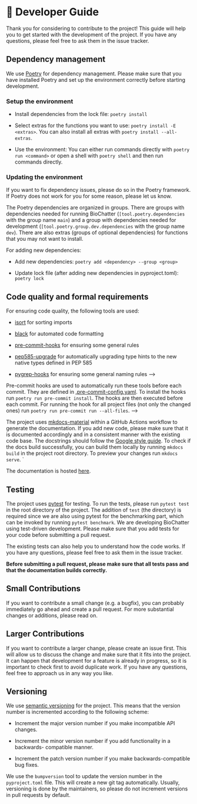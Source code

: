 # 🔬 Developer Guide

Thank you for considering to contribute to the project! This guide will help you
to get started with the development of the project. If you have any questions,
please feel free to ask them in the issue tracker.

## Dependency management

We use [Poetry](https://python-poetry.org) for dependency management. Please
make sure that you have installed Poetry and set up the environment correctly
before starting development.

### Setup the environment

- Install dependencies from the lock file: `poetry install`

- Select extras for the functions you want to use: `poetry install -E <extras>`.
You can also install all extras with `poetry install --all-extras`.

- Use the environment: You can either run commands directly with `poetry run
<command>` or open a shell with `poetry shell` and then run commands directly.

### Updating the environment

If you want to fix dependency issues, please do so in the Poetry
framework. If Poetry does not work for you for some reason, please let us know.

The Poetry dependencies are organized in groups. There are groups with
dependencies needed for running BioChatter (`[tool.poetry.dependencies` with the
group name `main`) and a group with dependencies needed for development
(`[tool.poetry.group.dev.dependencies` with the group name `dev`). There are
also extras (groups of optional dependencies) for functions that you may not
want to install.

For adding new dependencies:

- Add new dependencies: `poetry add <dependency> --group <group>`

- Update lock file (after adding new dependencies in pyproject.toml): `poetry
lock`

## Code quality and formal requirements

For ensuring code quality, the following tools are used:

- [isort](https://isort.readthedocs.io/en/latest/) for sorting imports

- [black](https://black.readthedocs.io/en/stable/) for automated code formatting

- [pre-commit-hooks](https://github.com/pre-commit/pre-commit-hooks) for
ensuring some general rules

- [pep585-upgrade](https://github.com/snok/pep585-upgrade) for automatically
upgrading type hints to the new native types defined in PEP 585

- [pygrep-hooks](https://github.com/pre-commit/pygrep-hooks) for ensuring some
general naming rules -->

Pre-commit hooks are used to automatically run these tools before each commit.
They are defined in [.pre-commit-config.yaml](./.pre-commit-config.yaml). To
install the hooks run `poetry run pre-commit install`. The hooks are then
executed before each commit. For running the hook for all project files (not
only the changed ones) run `poetry run pre-commit run --all-files`. -->

The project uses [mkdocs-material](https://squidfunk.github.io/mkdocs-material/) within a GitHub Actions workflow to generate the documentation. If you add new code,
please make sure that it is documented accordingly and in a consistent manner
with the existing code base. The docstrings should follow the [Google style
guide](https://sphinxcontrib-napoleon.readthedocs.io/en/latest/example_google.html).
To check if the docs build successfully, you can build them locally by running
`mkdocs build` in the project root directory. To preview your changes run `mkdocs serve`.
`
<!-- TODO: doctest -->
<!-- When adding new code snippets to the documentation, make sure that they are
automatically tested with
[doctest](https://sphinx-tutorial.readthedocs.io/step-3/#testing-your-code);
this ensures that no outdated code snippets are part of the documentation. -->

The documentation is hosted [here](https://biochatter.org/).


## Testing

The project uses [pytest](https://docs.pytest.org/en/stable/) for testing. To
run the tests, please run `pytest test` in the root directory of the project.
The addition of `test` (the directory) is required since we are also using
pytest for the benchmarking part, which can be invoked by running `pytest
benchmark`. We are developing BioChatter using test-driven development. Please
make sure that you add tests for your code before submitting a pull request.

The existing tests can also help you to understand how the code works. If you
have any questions, please feel free to ask them in the issue tracker.

**Before submitting a pull request, please make sure that all tests pass and
that the documentation builds correctly.**

## Small Contributions

If you want to contribute a small change (e.g. a bugfix), you can probably
immediately go ahead and create a pull request. For more substantial changes or
additions, please read on.

## Larger Contributions

If you want to contribute a larger change, please create an issue first. This
will allow us to discuss the change and make sure that it fits into the project.
It can happen that development for a feature is already in progress, so it is
important to check first to avoid duplicate work. If you have any questions,
feel free to approach us in any way you like.

## Versioning

We use [semantic versioning](https://semver.org/) for the project. This means
that the version number is incremented according to the following scheme:

- Increment the major version number if you make incompatible API changes.

- Increment the minor version number if you add functionality in a backwards-
  compatible manner.

- Increment the patch version number if you make backwards-compatible bug fixes.

We use the `bumpversion` tool to update the version number in the
`pyproject.toml` file. This will create a new git tag automatically. Usually,
versioning is done by the maintainers, so please do not increment versions in
pull requests by default.
